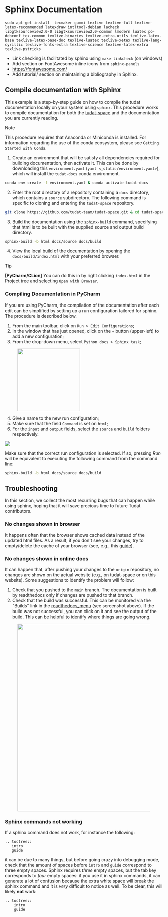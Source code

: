 # Sphinx Documentation

``` 
sudo apt-get install  texmaker gummi texlive texlive-full texlive-latex-recommended latexdraw intltool-debian lacheck libgtksourceview2.0-0 libgtksourceview2.0-common lmodern luatex po-debconf tex-common texlive-binaries texlive-extra-utils texlive-latex-base texlive-latex-base-doc texlive-luatex texlive-xetex texlive-lang-cyrillic texlive-fonts-extra texlive-science texlive-latex-extra texlive-pstricks
```

<div class="todo">

- Link checking is facilitated by sphinx using `make linkcheck` (on
  windows)
- Add section on FontAwesome inline icons from `sphinx-panels`
- <https://fontawesome.com/>
- Add tutorial/ section on maintaining a bibliography in Sphinx.

</div>

## Compile documentation with Sphinx

This example is a step-by-step guide on how to compile the tudat
documentation locally on your system using `sphinx`. This procedure
works to compile documentation for both the
[tudat-space](https://docs.tudat.space/en/latest/) and the documentation
you are currently reading.

<div class="note">

<div class="title">

Note

</div>

This procedure requires that Anaconda or Miniconda is installed. For
information regarding the use of the conda ecosystem, please see
`Getting Started with Conda`.

</div>

1.  Create an environment that will be satisfy all dependencies required
    for building documentation, then activate it. This can be done by
    downloading this `environment.yaml`
    (`yaml <_static/environment.yaml>`), which will install the
    `tudat-docs` conda environment.

``` bash
conda env create -f environment.yaml & conda activate tudat-docs
```

2.  Enter the root directory of a repository containing a `docs`
    directory, which contains a `source` subdirectory. The following
    command is specific to cloning and entering the `tudat-space`
    repository.

``` bash
git clone https://github.com/tudat-team/tudat-space.git & cd tudat-space
```

3.  Build the documentation using the `sphinx-build` command, specifying
    that html is to be built with the supplied source and output build
    directory.

``` bash
sphinx-build -b html docs/source docs/build
```

4.  View the local build of the documentation by opening the
    `docs/build/index.html` with your preferred browser.

<div class="tip">

<div class="title">

Tip

</div>

**\[PyCharm/CLion\]** You can do this in by right clicking `index.html`
in the Project tree and selecting `Open with Browser`.

</div>

### Compiling Documentation in PyCharm

If you are using PyCharm, the compilation of the documentation after
each edit can be simplified by setting up a run configuration tailored
for sphinx. The procedure is described below.

1.  From the main toolbar, click on `Run > Edit Configurations`;
2.  In the window that has just opened, click on the `+` button
    (upper-left) to add a new configuration;
3.  From the drop-down menu, select `Python docs > Sphinx task`;

<figure>
<img src="_static/sphinx_config_pycharm_step1.png" class="align-center"
width="200" />
</figure>

4.  Give a name to the new run configuration;
5.  Make sure that the field `Command` is set on `html`;
6.  For the `input` and `output` fields, select the `source` and `build`
    folders respectively.

![](_static/sphinx_config_pycharm_step2.png)

Make sure that the correct run configuration is selected. If so,
pressing *Run* will be equivalent to executing the following command
from the command line:

``` bash
sphinx-build -b html docs/source docs/build
```

## Troubleshooting

In this section, we collect the most recurring bugs that can happen
while using sphinx, hoping that it will save precious time to future
Tudat contributors.

### No changes shown in browser

It happens often that the browser shows cached data instead of the
updated html files. As a result, if you don't see your changes, try to
empty/delete the cache of your browser (see, e.g., this
[guide](https://its.uiowa.edu/support/article/719)).

### No changes shown in online docs

It can happen that, after pushing your changes to the `origin`
repository, no changes are shown on the actual website (e.g., on
tudat-space or on this website). Some suggestions to identify the
problem will follow:

1.  Check that you pushed to the `main` branch. The documentation is
    built by readthedocs only if changes are pushed to that branch.
2.  Check that the build was successful. This can be monitored via the
    "Builds" link in the [readthedocs_menu]() (see screenshot above). If
    the build was not successful, you can click on it and see the output
    of the build. This can be helpful to identify where things are going
    wrong.

<figure>
<img src="_static/build_output.png" class="align-center" width="600" />
</figure>

### Sphinx commands not working

If a sphinx command does not work, for instance the following:

``` 
.. toctree::
   intro
   guide
```

it can be due to many things, but before going crazy into debugging
mode, check that the amount of spaces before `intro` and `guide`
correspond to three empty spaces. Sphinx requires *three* empty spaces,
but the tab key corresponds to *four* empty spaces: if you use it in
sphinx commands, it can generate a lot of confusion because the extra
white space will break the sphinx command and it is *very* difficult to
notice as well. To be clear, this will likely **not** work:

``` 
.. toctree::
    intro
    guide
```
